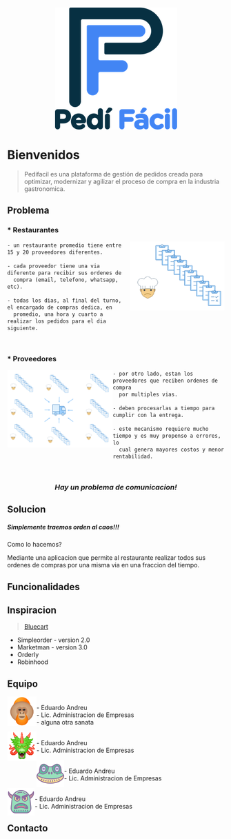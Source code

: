 
<p align="center">
  <img src="assets/logoPediFacil_README.png">
</p>

# Bienvenidos
> Pedifacil es una plataforma de gestión de pedidos creada para optimizar, modernizar y agilizar el proceso de compra en la industria gastronomica.

## Problema

<h3 align="left">* Restaurantes</h3>

<img align="right" width="218" height="160" src="assets/img_chefOrder_README.png">

    - un restaurante promedio tiene entre 15 y 20 proveedores diferentes.
    
    - cada proveedor tiene una via diferente para recibir sus ordenes de 
      compra (email, telefono, whatsapp, etc).
      
    - todas los dias, al final del turno, el encargado de compras dedica, en 
      promedio, una hora y cuarto a realizar los pedidos para el dia siguiente.

</br>
<h3 align="left">* Proveedores</h3>

<img align="left" width="245" height="180" src="assets/img_supplierProcess_README.png">

    - por otro lado, estan los proveedores que reciben ordenes de compra 
      por multiples vias.
    
    - deben procesarlas a tiempo para cumplir con la entrega.
      
    - este mecanismo requiere mucho tiempo y es muy propenso a errores, lo 
      cual genera mayores costos y menor rentabilidad.
</br>
<h3 align="center"><em>Hay un problema de comunicacion!</em></h3>

## Solucion

##### Simplemente traemos orden al caos!!!

Como lo hacemos?

Mediante una aplicacion que permite al restaurante realizar todos sus ordenes de compras por una misma via en una fraccion del tiempo.


## Funcionalidades


## Inspiracion
> <a href="https://www.bluecart.com" target="_blank">Bluecart</a> 
* Simpleorder - version 2.0
* Marketman - version 3.0
* Orderly
* Robinhood

## Equipo
<p>
  <img align="left" src="assets/team1_README.png">
  <br>
  - Eduardo Andreu
  <br>
  - Lic. Administracion de Empresas
  <br>
  - alguna otra sanata
  <br>
</p>
<p>
  <img align="left" src="assets/team2_README.png">
  <br>
  - Eduardo Andreu
  <br>
  - Lic. Administracion de Empresas
  <br>
</p>
<p>
  <img align="left" src="assets/team3_README.png">
  <br>
  - Eduardo Andreu
  <br>
  - Lic. Administracion de Empresas
  <br>
</p>
<p>
  <img align="left" src="assets/team4_README.png">
  <br>
  - Eduardo Andreu
  <br>
  - Lic. Administracion de Empresas
  <br>
</p>


## Contacto

